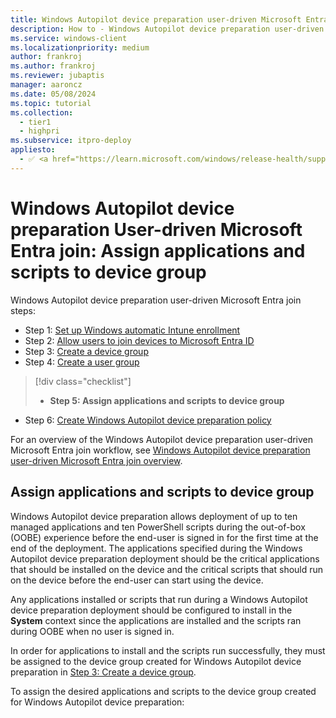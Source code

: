 ```yaml
---
title: Windows Autopilot device preparation user-driven Microsoft Entra join - Step 5 of 6 - Assign applications and scripts to device group
description: How to - Windows Autopilot device preparation user-driven Microsoft Entra join - Step 5 of 6 - Assign applications and scripts to device group.
ms.service: windows-client
ms.localizationpriority: medium
author: frankroj
ms.author: frankroj
ms.reviewer: jubaptis
manager: aaroncz
ms.date: 05/08/2024
ms.topic: tutorial
ms.collection:
  - tier1
  - highpri
ms.subservice: itpro-deploy
appliesto:
  - ✅ <a href="https://learn.microsoft.com/windows/release-health/supported-versions-windows-client" target="_blank">Windows 11</a>
---
```


# Windows Autopilot device preparation User-driven Microsoft Entra join: Assign applications and scripts to device group

Windows Autopilot device preparation user-driven Microsoft Entra join steps:

- Step 1: [Set up Windows automatic Intune enrollment](entra-join-automatic-enrollment.md)
- Step 2: [Allow users to join devices to Microsoft Entra ID](entra-join-allow-users-to-join.md)
- Step 3: [Create a device group](entra-join-device-group.md)
- Step 4: [Create a user group](entra-join-user-group.md)

> [!div class="checklist"]
> - **Step 5: Assign applications and scripts to device group**

- Step 6: [Create Windows Autopilot device preparation policy](entra-join-autopilot-policy.md)

For an overview of the Windows Autopilot device preparation user-driven Microsoft Entra join workflow, see [Windows Autopilot device preparation user-driven Microsoft Entra join overview](entra-join-workflow.md#workflow).

## Assign applications and scripts to device group

Windows Autopilot device preparation allows deployment of up to ten managed applications and ten PowerShell scripts during the out-of-box (OOBE) experience before the end-user is signed in for the first time at the end of the deployment. The applications specified during the Windows Autopilot device preparation deployment should be the critical applications that should be installed on the device and the critical scripts that should run on the device before the end-user can start using the device.

Any applications installed or scripts that run during a Windows Autopilot device preparation deployment should be configured to install in the **System** context since the applications are installed and the scripts ran during OOBE when no user is signed in.

In order for applications to install and the scripts run successfully, they must be assigned to the device group created for Windows Autopilot device preparation in [Step 3: Create a device group](entra-join-device-group.md).

To assign the desired applications and scripts to the device group created for Windows Autopilot device preparation:

